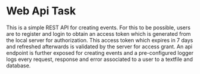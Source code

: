 # Web Api Task

This is a simple REST API for creating events. 
For this to be possible, users are to register and login to obtain an access token which is generated from the local server for authorization.
This access token which expires in 7 days and refreshed afterwards is validated by the server for access grant.
An api endpoint is further exposed for creating events and a pre-configured logger logs every request, response and error associated to a user to a textfile and database.
 

 
  

